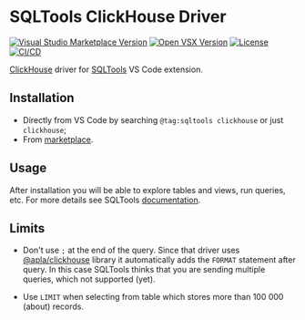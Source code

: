 # SQLTools ClickHouse Driver

[![Visual Studio Marketplace Version](https://img.shields.io/visual-studio-marketplace/v/ultram4rine.sqltools-clickhouse-driver?style=flat-square)](https://marketplace.visualstudio.com/items/ultram4rine.sqltools-clickhouse-driver) [![Open VSX Version](https://img.shields.io/open-vsx/v/ultram4rine/sqltools-clickhouse-driver?style=flat-square)](https://open-vsx.org/extension/ultram4rine/sqltools-clickhouse-driver) [![License](https://img.shields.io/github/license/ultram4rine/sqltools-clickhouse-driver?style=flat-square)](https://github.com/ultram4rine/sqltools-clickhouse-driver/blob/master/LICENSE) [![CI/CD](https://img.shields.io/github/actions/workflow/status/ultram4rine/sqltools-clickhouse-driver/cicd.yaml?label=CI%2FCD&logo=github&style=flat-square)](https://github.com/ultram4rine/sqltools-clickhouse-driver/actions/workflows/cicd.yaml)

[ClickHouse](https://clickhouse.tech/) driver for [SQLTools](https://vscode-sqltools.mteixeira.dev/) VS Code extension.

## Installation

- Directly from VS Code by searching `@tag:sqltools clickhouse` or just `clickhouse`;
- From [marketplace](https://marketplace.visualstudio.com/items/ultram4rine.sqltools-clickhouse-driver).

## Usage

After installation you will be able to explore tables and views, run queries, etc. For more details see SQLTools [documentation](https://vscode-sqltools.mteixeira.dev/features/bookmarks).

## Limits

- Don't use `;` at the end of the query. Since that driver uses [@apla/clickhouse](https://www.npmjs.com/package/@apla/clickhouse) library it automatically adds the `FORMAT` statement after query. In this case SQLTools thinks that you are sending multiple queries, which not supported (yet).

- Use `LIMIT` when selecting from table which stores more than 100 000 (about) records.
